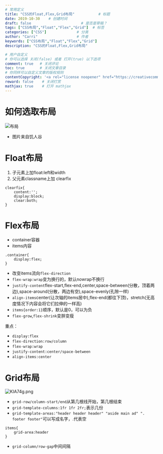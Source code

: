 ```yaml
---
# 常用定义
title: "CSS的Float,Flex,Grid布局"           # 标题
date: 2019-10-30    # 创建时间
draft: false                       # 是否是草稿？
tags: ["CSS布局","Float","Flex","Grid"]  # 标签
categories: ["CSS"]              # 分类
author: "Carri"                  # 作者
keywords: ["CSS布局","Float","Flex","Grid"]
description: "CSS的Float,Flex,Grid布局" 

# 用户自定义
# 你可以选择 关闭(false) 或者 打开(true) 以下选项
comment: true   # 关闭评论
toc: true       # 关闭文章目录
# 你同样可以自定义文章的版权规则
contentCopyright: '<a rel="license noopener" href="https://creativecommons.org/licenses/by-nc-nd/4.0/" target="_blank">CC BY-NC-ND 4.0</a>'
reward: false	 # 关闭打赏
mathjax: true    # 打开 mathjax
---
```


# 如何选取布局
![布局](/images/如何选用布局.png)

* 图片来自饥人谷

# Float布局
1. 子元素上加float:left和width
2. 父元素classname上加 clearfix
```
clearfix{
    content:'';
    display:block;
    clear:both;
}
```

# Flex布局
* container容器 
* items内容

```
.container{
    display:flex;
}
```

* 改变items流向`flex-direction`
* `flex-wrap:wrap`变为换行的，默认nowrap不换行
* `justify-content`flex-start,flex-end,center,space-between(分散，顶着两边),space-around(分散，两边有空),space-evenly(孔隙一样)
* `align-items`center(让次轴的items居中),flex-end(都往下顶)，stretch(无高度情况下内容会将它们拉伸的一样高)
* `items{order:1}`顺序，默认是0，可以为负
* `flex-grow`,`flex-shrink`变胖变瘦


重点：


*  `display:flex`
*  `flex-direction:row/column`
*  `flex-wrap:wrap`
*  `justify-content:center/space-between`
*  `align-items:center`


# Grid布局
![KIA74g.png](https://s2.ax1x.com/2019/10/31/KIA74g.png)

* `grid-row/column-start/end`从第几根线开始，第几根结束
* `grid-template-columns:1fr 1fr 2fr;`表示几份
* `grid-template-areas:"header header header" "aside main ad" ". footer footer"`可以写成名字，.代表空
```
items{
    grid-area:header
}
```
* `grid-column/row-gap`中间间隔